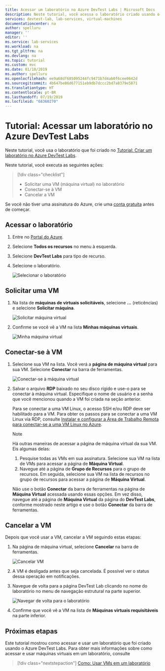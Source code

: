 ```yaml
---
title: Acessar um laboratório no Azure DevTest Labs | Microsoft Docs
description: Neste tutorial, você acessa o laboratório criado usando o Azure DevTest Labs, solicita máquinas virtuais, usa-as e, em seguida, cancela-as.
services: devtest-lab, lab-services, virtual-machines
documentationcenter: na
author: spelluru
manager: ''
editor: ''
ms.service: lab-services
ms.workload: na
ms.tgt_pltfrm: na
ms.devlang: na
ms.topic: tutorial
ms.custom: mvc
ms.date: 01/18/2019
ms.author: spelluru
ms.openlocfilehash: ee9a68df685095244fc9471b7d4ab0f6cee0642d
ms.sourcegitcommit: 4b647be06d677151eb9db7dccc2bd7a8379e5871
ms.translationtype: HT
ms.contentlocale: pt-BR
ms.lasthandoff: 07/19/2019
ms.locfileid: "68360270"
---
```

# <a name="tutorial-access-a-lab-in-azure-devtest-labs"></a>Tutorial: Acessar um laboratório no Azure DevTest Labs
Neste tutorial, você usa o laboratório que foi criado no [Tutorial: Criar um laboratório no Azure DevTest Labs](tutorial-create-custom-lab.md).

Neste tutorial, você executa as seguintes ações:

> [!div class="checklist"]
> * Solicitar uma VM (máquina virtual) no laboratório
> * Conectar-se à VM
> * Cancelar a VM

Se você não tiver uma assinatura do Azure, crie uma [conta gratuita](https://azure.microsoft.com/free/) antes de começar.

## <a name="access-the-lab"></a>Acessar o laboratório

1. Entre no [Portal do Azure](https://portal.azure.com).
2. Selecione **Todos os recursos** no menu à esquerda. 
3. Selecione **DevTest Labs** para tipo de recurso. 
4. Selecione o laboratório. 

    ![Selecionar o laboratório](./media/tutorial-use-custom-lab/search-for-select-custom-lab.png)

## <a name="claim-a-vm"></a>Solicitar uma VM

1. Na lista de **máquinas de virtuais solicitáveis**, selecione **...**  (reticências) e selecione **Solicitar máquina**.

    ![Solicitar máquina virtual](./media/tutorial-use-custom-lab/claim-virtual-machine.png)
1. Confirme se você vê a VM na lista **Minhas máquinas virtuais**.

    ![Minha máquina virtual](./media/tutorial-use-custom-lab/my-virtual-machines.png)

## <a name="connect-to-the-vm"></a>Conectar-se à VM

1. Selecione sua VM na lista. Você verá a **página de máquina virtual** para sua VM. Selecione **Conectar** na barra de ferramentas.

    ![Conectar-se à máquina virtual](./media/tutorial-use-custom-lab/connect-button.png)
2. Salvar o arquivo **RDP** baixado no seu disco rígido e use-o para se conectar à máquina virtual. Especifique o nome de usuário e a senha que você mencionou quando a VM foi criada na seção anterior. 

    Para se conectar a uma VM Linux, o acesso SSH e/ou RDP deve ser habilitado para a VM. Para obter os passos para se conectar a uma VM Linux via RDP, consulte [Instalar e configurar a Área de Trabalho Remota para conectar-se a uma VM Linux no Azure](../virtual-machines/linux/use-remote-desktop.md). 

    > [!NOTE]
    > Há outras maneiras de acessar a página de máquina virtual da sua VM. Eis algumas delas: 
    > 
    > 1. Pesquise todas as VMs em sua assinatura. Selecione sua VM na lista de VMs para acessar a página de **Máquina Virtual**.
    > 2. Navegue até a página de **Grupo de Recursos** para o grupo de recursos. Em seguida, selecione sua VM na lista de recursos no grupo de recursos para acessar a página de **Máquina Virtual**. 
    >
    > Não use o botão **Conectar** da barra de ferramentas na página de **Máquina Virtual** acessada usando essas opções. Em vez disso, navegue até a página de **Máquina Virtual** da página do **DevTest Labs**, conforme mostrado neste artigo e use o botão **Conectar** da barra de ferramentas.


## <a name="unclaim-the-vm"></a>Cancelar a VM
Depois que você usar a VM, cancelar a VM seguindo estas etapas: 

1. Na página de máquina virtual, selecione **Cancelar** na barra de ferramentas. 

    ![Cancelar VM](./media/tutorial-use-custom-lab/unclaim-vm-menu.png)
1. A VM é desligada antes que seja cancelada. É possível ver o status dessa operação em notificações.  
3. Navegue de volta para a página DevTest Lab clicando no nome do laboratório no menu de navegação estrutural na parte superior. 
    
    ![Navegar de volta para o laboratório](./media/tutorial-use-custom-lab/breadcrumb-to-lab.png)
1. Confirme que você vê a VM na lista de **Máquinas virtuais requisitáveis** na parte inferior.

    
## <a name="next-steps"></a>Próximas etapas
Este tutorial mostrou como acessar e usar um laboratório que foi criado usando o Azure DevTest Labs. Para obter mais informações sobre como acessar e usar máquinas virtuais em um laboratório, consulte 

> [!div class="nextstepaction"]
> [Como: Usar VMs em um laboratório](devtest-lab-add-vm.md)

